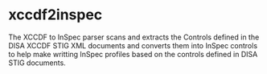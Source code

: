 # xccdf2inspec
The XCCDF to InSpec parser scans and extracts the Controls defined in the DISA XCCDF STIG XML documents and converts them into InSpec controls to help make writting InSpec profiles based on the controls defined in DISA STIG documents.
